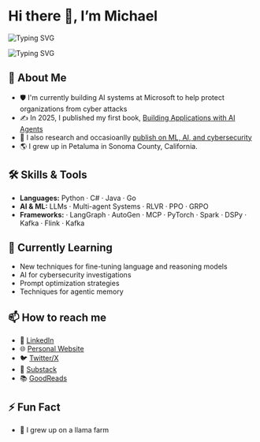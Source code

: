 # Hi there 👋, I’m Michael
  <img src="https://readme-typing-svg.demolab.com?
    font=Fira+Code&
    size=24&
    duration=4000&
    pause=500&
    color=ffffff&
    center=true&
    vCenter=true&
    width=600&
    lines=🔬+Principal+Applied+Scientist+@+Microsoft;🛡️+Scaling+AI+for+Cybersecurity;📕+Building Applications+with+AI Agents"
    alt="Typing SVG" />
</p>

<img src="https://readme-typing-svg.demolab.com?font=Fira+Code&size=24&duration=4000&pause=500&color=ffffff&center=true&vCenter=true&width=700&lines=%F0%9F%94%AC+Principal+Applied+Scientist+%40+Microsoft;%F0%9F%9B%A1%EF%B8%8F+Scaling+AI+for+Cybersecurity;%F0%9F%93%95+Building+Applications+with+AI+Agents" alt="Typing SVG">

## 🔭 About Me
- 🛡️ I'm currently building AI systems at Microsoft to help protect organizations from cyber attacks
- ✍️ In 2025, I published my first book, [Building Applications with AI Agents](https://www.oreilly.com/library/view/building-applications-with/9781098176495/)
- 🔬 I also research and occasioanlly [publish on ML, AI, and cybersecurity](https://scholar.google.com/citations?user=_itMe78AAAAJ&hl=en)
- 🌎 I grew up in Petaluma in Sonoma County, California.



## 🛠️ Skills & Tools
- **Languages:** Python · C# · Java · Go
- **AI & ML:** LLMs · Multi-agent Systems · RLVR · PPO · GRPO
- **Frameworks:** · LangGraph · AutoGen  · MCP · PyTorch · Spark · DSPy · Kafka · Flink · Kafka

## 🌱 Currently Learning
- New techniques for fine-tuning language and reasoning models
- AI for cybersecurity investigations 
- Prompt optimization strategies
- Techniques for agentic memory

## 📫 How to reach me
- 💼 [LinkedIn](https://linkedin.com/in/michaelalbada) 
- 🌐 [Personal Website](https://michaelalbada.com) 
- 🐦 [Twitter/X](https://twitter.com/malbada)
- 📝 [Substack](https://theneuralnexus.substack.com)
- 📚 [GoodReads](https://www.goodreads.com/user/show/183363881-michael-albada)

## ⚡ Fun Fact
- 🦙 I grew up on a llama farm